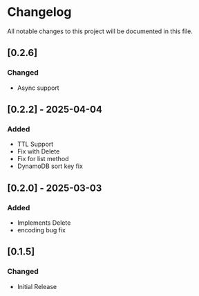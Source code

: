 # Changelog

All notable changes to this project will be documented in this file.

## [0.2.6]
### Changed
- Async support

## [0.2.2] - 2025-04-04
### Added
- TTL Support
- Fix with Delete
- Fix for list method
- DynamoDB sort key fix

## [0.2.0] - 2025-03-03
### Added
- Implements Delete
- encoding bug fix

## [0.1.5]
### Changed
- Initial Release